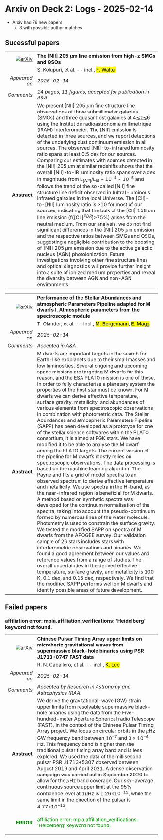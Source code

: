 # Arxiv on Deck 2: Logs - 2025-02-14

* Arxiv had 76 new papers
    * 3 with possible author matches

## Sucessful papers


|||
|---:|:---|
| [![arXiv](https://img.shields.io/badge/arXiv-2502.08984-b31b1b.svg)](https://arxiv.org/abs/2502.08984) | **The [NII] 205 $μ$m line emission from high-z SMGs and QSOs**  |
|| S. Kolupuri, et al. -- incl., <mark>F. Walter</mark> |
|*Appeared on*| *2025-02-14*|
|*Comments*| *14 pages, 11 figures, accepted for publication in A&A*|
|**Abstract**|            We present [NII] 205 $\mu$m fine structure line observations of three submillimeter galaxies (SMGs) and three quasar host galaxies at 4$\lesssim$z$\lesssim$6 using the Institut de radioastronomie millimetrique (IRAM) interferometer. The [NII] emission is detected in three sources, and we report detections of the underlying dust continuum emission in all sources. The observed [NII]-to-infrared luminosity ratio spans at least 0.5 dex for our sources. Comparing our estimates with sources detected in the [NII] 205 $\mu$m at similar redshifts shows that the overall [NII]-to-IR luminosity ratio spans over a dex in magnitude from L$_{[NII]}$/L$_{IR}$ ~ 10$^{-4}$ - 10$^{-5}$ and follows the trend of the so-called [NII] fine structure line deficit observed in (ultra)-luminous infrared galaxies in the local Universe. The [CII]-to-[NII] luminosity ratio is >10 for most of our sources, indicating that the bulk of the [CII] 158 $\mu$m line emission (f([CII]$^{PDR}$)>75%) arises from the neutral medium. From our analysis, we do not find significant differences in the [NII] 205 $\mu$m emission and the respective ratios between SMGs and QSOs, suggesting a negligible contribution to the boosting of [NII] 205 $\mu$m emission due to the active galactic nucleus (AGN) photoionization. Future investigations involving other fine structure lines and optical diagnostics will provide further insight into a suite of ionized medium properties and reveal the diversity between AGN and non-AGN environments.         |


|||
|---:|:---|
| [![arXiv](https://img.shields.io/badge/arXiv-2502.09388-b31b1b.svg)](https://arxiv.org/abs/2502.09388) | **Performance of the Stellar Abundances and atmospheric Parameters Pipeline adapted for M dwarfs I. Atmospheric parameters from the spectroscopic module**  |
|| T. Olander, et al. -- incl., <mark>M. Bergemann</mark>, <mark>E. Magg</mark> |
|*Appeared on*| *2025-02-14*|
|*Comments*| *Accepted in A&A*|
|**Abstract**|            M dwarfs are important targets in the search for Earth-like exoplanets due to their small masses and low luminosities. Several ongoing and upcoming space missions are targeting M dwarfs for this reason, and the ESA PLATO mission is one of these. In order to fully characterise a planetary system the properties of the host star must be known. For M dwarfs we can derive effective temperature, surface gravity, metallicity, and abundances of various elements from spectroscopic observations in combination with photometric data. The Stellar Abundances and atmospheric Parameters Pipeline (SAPP) has been developed as a prototype for one of the stellar science softwares within the PLATO consortium, it is aimed at FGK stars. We have modified it to be able to analyse the M dwarf among the PLATO targets. The current version of the pipeline for M dwarfs mostly relies on spectroscopic observations. The data processing is based on the machine learning algorithm The Payne and fits a grid of model spectra to an observed spectrum to derive effective temperature and metallicity. We use spectra in the H-band, as the near-infrared region is beneficial for M dwarfs. A method based on synthetic spectra was developed for the continuum normalisation of the spectra, taking into account the pseudo-continuum formed by numerous lines of the water molecule. Photometry is used to constrain the surface gravity. We tested the modified SAPP on spectra of M dwarfs from the APOGEE survey. Our validation sample of 26 stars includes stars with interferometric observations and binaries. We found a good agreement between our values and reference values from a range of studies. The overall uncertainties in the derived effective temperature, surface gravity, and metallicity is 100 K, 0.1 dex, and 0.15 dex, respectively. We find that the modified SAPP performs well on M dwarfs and identify possible areas of future development.         |

## Failed papers

### affiliation error: mpia.affiliation_verifications: 'Heidelberg' keyword not found. 


|||
|---:|:---|
| [![arXiv](https://img.shields.io/badge/arXiv-2502.09275-b31b1b.svg)](https://arxiv.org/abs/2502.09275) | **Chinese Pulsar Timing Array upper limits on microhertz gravitational waves from supermassive black-hole binaries using PSR J1713+0747 FAST data**  |
|| R. N. Caballero, et al. -- incl., <mark>K. Lee</mark> |
|*Appeared on*| *2025-02-14*|
|*Comments*| *Accepted by Research in Astronomy and Astrophysics (RAA)*|
|**Abstract**|            We derive the gravitational-wave (GW) strain upper limits from resolvable supermassive black-hole binaries using the data from the Five-hundred-meter Aperture Spherical radio Telescope (FAST), in the context of the Chinese Pulsar Timing Array project. We focus on circular orbits in the $\mu$Hz GW frequency band between $10^{-7}$ and $3\times10^{-6}$ Hz. This frequency band is higher than the traditional pulsar timing array band and is less explored. We used the data of the millisecond pulsar PSR J1713+5307 observed between August 2019 and April 2021. A dense observation campaign was carried out in September 2020 to allow for the $\mu$Hz band coverage. Our sky-average continuous source upper limit at the 95% confidence level at 1$\mu$Hz is 1.26$\times10^{-12}$, while the same limit in the direction of the pulsar is 4.77$\times10^{-13}$.         |
|<p style="color:green"> **ERROR** </p>| <p style="color:green">affiliation error: mpia.affiliation_verifications: 'Heidelberg' keyword not found.</p> |

